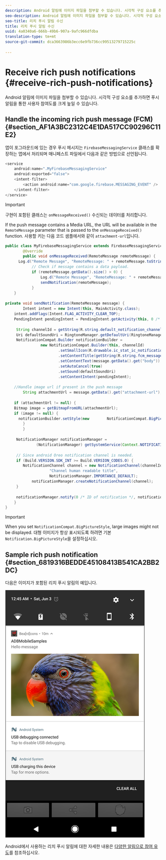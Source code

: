 ```yaml
---
description: Android 알림에 이미지 파일을 첨부할 수 있습니다. 시각적 구성 요소를 추가하면 푸시 알림을 통한 사용자 참여도를 크게 높일 수 있습니다.
seo-description: Android 알림에 이미지 파일을 첨부할 수 있습니다. 시각적 구성 요소를 추가하면 푸시 알림을 통한 사용자 참여도를 크게 높일 수 있습니다.
seo-title: 리치 푸시 알림 수신
title: 리치 푸시 알림 수신
uuid: 4a0340a6-666b-49b6-907a-9afc966dfdba
translation-type: tm+mt
source-git-commit: dca3663986b3ecc6e9fb736cc99513279715225c

---
```



# Receive rich push notifications {#receive-rich-push-notifications}

Android 알림에 이미지 파일을 첨부할 수 있습니다. 시각적 구성 요소를 추가하면 푸시 알림을 통한 사용자 참여도를 크게 높일 수 있습니다.

## Handle the incoming rich push message (FCM) {#section_AF1A3BC2312C4E1DA517CC90296C11E2}

앱이 포그라운드에 있는 경우 푸시 메시지는 `FirebaseMessagingService` 클래스를 확장하는 앱에서 처리되며 매니페스트 파일에서 다음과 같은 방법으로 선언됩니다.

```java
<service
    android:name=".MyFirebaseMessagingService"
    android:exported="false">
    <intent-filter>
        <action android:name="com.google.firebase.MESSAGING_EVENT" />
    </intent-filter>
</service>
```

>[!IMPORTANT]
>
>구현이 포함된 클래스는 `onMessageReceived()` 수신되는 데이터를 처리합니다.

If the push message contains a Media URL, the URL will be available in the `RemoteMessage` parameter that is passed to the `onMessageReceived()` function. 사용할 키는 다음 코드 샘플에서와 같이 `attachment-url`입니다.

```java
public class MyFirebaseMessagingService extends FirebaseMessagingService {
        @Override
        public void onMessageReceived(RemoteMessage remoteMessage) {
      Log.d("Remote Message", "RemoteMessage: " + remoteMessage.toString());
            // Check if message contains a data payload.
            if (remoteMessage.getData().size() > 0) {
                Log.d("Remote Message", "RemoteMessage: " + remoteMessage.getData());
                sendNotification(remoteMessage);
            }
    }
 
private void sendNotification(RemoteMessage message) {
        Intent intent = new Intent(this, MainActivity.class);
    intent.addFlags(Intent.FLAG_ACTIVITY_CLEAR_TOP);
    PendingIntent pendingIntent = PendingIntent.getActivity(this, 0 /* Request code */, intent, PendingIntent.FLAG_ONE_SHOT);

     String channelId = getString(R.string.default_notification_channel_id);
     Uri defaultSoundUri = RingtoneManager.getDefaultUri(RingtoneManager.TYPE_NOTIFICATION);
     NotificationCompat.Builder notificationBuilder =
                new NotificationCompat.Builder(this, channelId)
                        .setSmallIcon(R.drawable.ic_stat_ic_notification)
                        .setContentTitle(getString(R.string.fcm_message))
                        .setContentText(message.getData().get("body"))
                        .setAutoCancel(true)
                        .setSound(defaultSoundUri)
                        .setContentIntent(pendingIntent);
  
    //Handle image url if present in the push message 
        String attachmentUrl = message.getData().get("attachment-url");
  
    if (attachmentUrl != null) { 
    Bitmap image = getBitmapFromURL(attachmentUrl); 
    if (image != null) { 
      notificationBuilder.setStyle(new        NotificationCompat.BigPictureStyle().bigPicture(image)); 
        } 
        } 

     NotificationManager notificationManager =
              (NotificationManager) getSystemService(Context.NOTIFICATION_SERVICE);

     // Since android Oreo notification channel is needed.
     if (Build.VERSION.SDK_INT >= Build.VERSION_CODES.O) {
        NotificationChannel channel = new NotificationChannel(channelId,
                    "Channel human readable title",
                    NotificationManager.IMPORTANCE_DEFAULT);
            notificationManager.createNotificationChannel(channel);
     }

     notificationManager.notify(0 /* ID of notification */, notificationBuilder.build());
    }
}
```

>[!IMPORTANT]
>
>When you set `NotificationCompat.BigPictureStyle`, large images might not be displayed. 대형 이미지가 항상 표시되도록 하려면 기본 `Notification.BigPictureStyle`을 설정하십시오.

## Sample rich push notification {#section_6819316BEDDE45108413B541CA2BB2DC}

다음은 이미지가 포함된 리치 푸시 알림의 예입니다.

![](assets/rich-push-notification_example.png)

Android에서 사용하는 리치 푸시 알림에 대한 자세한 내용은 [다양한 알림으로 참여 유도](https://developer.android.com/distribute/best-practices/engage/rich-notifications.html)를 참조하십시오.
